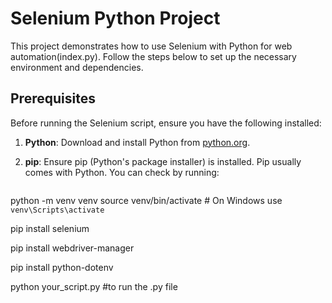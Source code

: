 # Selenium Python Project

This project demonstrates how to use Selenium with Python for web automation(index.py). Follow the steps below to set up the necessary environment and dependencies.

## Prerequisites

Before running the Selenium script, ensure you have the following installed:

1. **Python**: Download and install Python from [python.org](https://www.python.org/).

2. **pip**: Ensure pip (Python's package installer) is installed. Pip usually comes with Python. You can check by running:
   ```sh

python -m venv venv
source venv/bin/activate   # On Windows use `venv\Scripts\activate`

pip install selenium

pip install webdriver-manager

pip install python-dotenv


python your_script.py   #to run the .py file 
